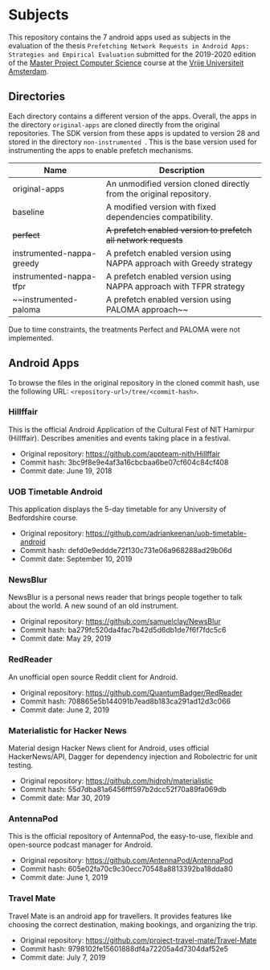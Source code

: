 # Subjects

This repository contains the 7 android apps used as subjects in the evaluation of the thesis 
`Prefetching Network Requests in Android Apps: Strategies and Empirical Evaluation` 
submitted for the 2019-2020 edition of 
the [Master Project Computer Science](https://studiegids.vu.nl/en/Master/2019-2020/computer-science/XM_0011) course 
at the [Vrije Universiteit Amsterdam](https://www.vu.nl/en).

## Directories

Each directory contains a different version of the apps.
Overall, the apps in the directory `original-apps` are cloned directly from the original repositories. 
The SDK version from these apps is updated to version 28 and stored in the directory `non-instrumented `.
This is the base version used for instrumenting the apps to enable prefetch mechanisms. 

| Name                      | Description                                                          |
|---------------------------|----------------------------------------------------------------------|
| original-apps             | An unmodified version cloned directly from the original repository.  |
| baseline                  | A modified version with fixed dependencies compatibility.            |
| ~~perfect~~              |~~A prefetch enabled version to prefetch all network requests~~          |
| instrumented-nappa-greedy | A prefetch enabled version using NAPPA approach with Greedy strategy |
| instrumented-nappa-tfpr   | A prefetch enabled version using NAPPA approach with TFPR strategy   |
| ~~instrumented-paloma       | A prefetch enabled version using PALOMA approach~~                  |

Due to time constraints, the treatments Perfect and PALOMA were not implemented.

## Android Apps

To browse the files in the original repository in the cloned commit hash, use the following URL: 
`<repository-url>/tree/<commit-hash>`.

### Hillffair

This is the official Android Application of the Cultural Fest of NIT Hamirpur (Hillffair). 
Describes amenities and events taking place in a festival.

- Original repository: https://github.com/appteam-nith/Hillffair
- Commit hash: 3bc9f8e9e4af3a16cbcbaa6be07cf604c84cf408
- Commit date: June 19, 2018

### UOB Timetable Android

This application displays the 5-day timetable for any University of Bedfordshire course.

- Original repository: https://github.com/adriankeenan/uob-timetable-android
- Commit hash: defd0e9eddde72f130c731e06a968288ad29b06d
- Commit date: September 10, 2019

### NewsBlur

NewsBlur is a personal news reader that brings people together to talk about the world. A new sound of an old instrument. 

- Original repository: https://github.com/samuelclay/NewsBlur
- Commit hash: ba279fc520da4fac7b42d5d6db1de7f6f7fdc5c6
- Commit date: May 29, 2019

### RedReader

An unofficial open source Reddit client for Android. 

- Original repository: https://github.com/QuantumBadger/RedReader
- Commit hash: 708865e5b144091b7ead8b183ca291ad12d3c066
- Commit date: June 2, 2019

### Materialistic for Hacker News

Material design Hacker News client for Android, uses official HackerNews/API, Dagger for dependency injection and Robolectric for unit testing.

- Original repository: https://github.com/hidroh/materialistic
- Commit hash: 55d7dba81a6456fff597b2dcc52f70a89fa069db
- Commit date: Mar 30, 2019

### AntennaPod

This is the official repository of AntennaPod, the easy-to-use, flexible and open-source podcast manager for Android.

- Original repository: https://github.com/AntennaPod/AntennaPod
- Commit hash: 605e02fa70c9c30ecc70548a8813392ba18dda80
- Commit date: June 1, 2019

### Travel Mate

Travel Mate is an android app for travellers. 
It provides features like choosing the correct destination, making bookings, and organizing the trip.

- Original repository: https://github.com/project-travel-mate/Travel-Mate
- Commit hash: 9798102fe15601888df4a72205a4d7304daf52e5
- Commit date: July 7, 2019
